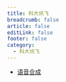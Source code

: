 ```yaml
---
title: 科大讯飞
breadcrumb: false
article: false
editLink: false
footer: false
category:
  - 科大讯飞
---
```


- [语音合成](./voice.md)
